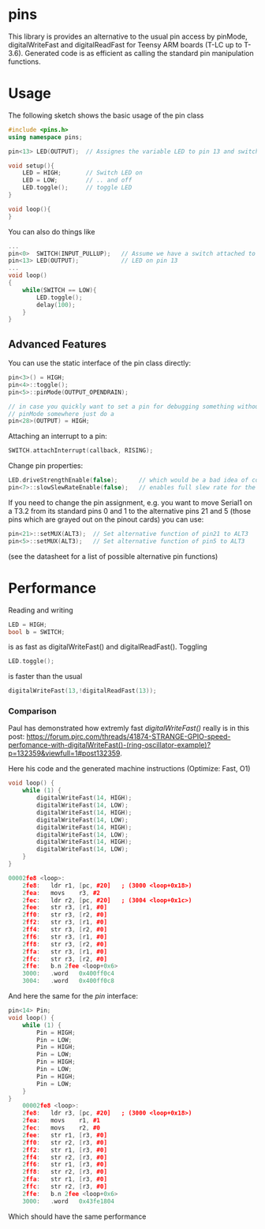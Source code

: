 # pins
This library is provides an alternative to the usual pin access by pinMode, digitalWriteFast and digitalReadFast for Teensy ARM boards (T-LC up to T-3.6). Generated code is as efficient as calling the standard pin manipulation functions. 

# Usage
The following sketch shows the basic usage of the pin class
```c++
#include <pins.h>
using namespace pins;

pin<13> LED(OUTPUT);  // Assignes the variable LED to pin 13 and switches its pin mode to OUTPUT

void setup(){         
    LED = HIGH;       // Switch LED on
    LED = LOW;        // .. and off
    LED.toggle();     // toggle LED
}

void loop(){
}
```
You can also do things like
```c++
...
pin<0>  SWITCH(INPUT_PULLUP);   // Assume we have a switch attached to pin 0
pin<13> LED(OUTPUT);            // LED on pin 13
...
void loop()
{
    while(SWITCH == LOW){
        LED.toggle();
        delay(100);
    }
}
```
## Advanced Features
You can use the static interface of the pin class directly:
```c++
pin<3>() = HIGH; 
pin<4>::toggle();
pin<5>::pinMode(OUTPUT_OPENDRAIN);

// in case you quickly want to set a pin for debugging something without first declaring it and setting its 
// pinMode somewhere just do a 
pin<28>(OUTPUT) = HIGH;
```
Attaching an interrupt to a pin: 
```c++
SWITCH.attachInterrupt(callback, RISING);   
```
Change pin properties:
```c++
LED.driveStrengthEnable(false);      // which would be a bad idea of course...   
pin<7>::slowSlewRateEnable(false);   // enables full slew rate for the pin
```

If you need to change the pin assignment, e.g. you want to move Serial1 on a T3.2 from its standard pins 0 and 1 to the alternative pins 21 and 5 (those pins which are grayed out on the pinout cards) you can use:
```c++
pin<21>::setMUX(ALT3);  // Set alternative function of pin21 to ALT3
pin<5>::setMUX(ALT3);   // Set alternative function of pin5 to ALT3
```
(see the datasheet for a list of possible alternative pin functions)

# Performance
Reading and writing 
```c++
LED = HIGH; 
bool b = SWITCH; 
```
is as fast as digitalWriteFast() and digitalReadFast(). Toggling 
```c++
LED.toggle();
```
is faster than the usual 
```c++
digitalWriteFast(13,!digitalReadFast(13));
```
### Comparison
Paul has demonstrated how extremly fast *digitalWriteFast()* really is in this post: https://forum.pjrc.com/threads/41874-STRANGE-GPIO-speed-perfomance-with-digitalWriteFast()-(ring-oscillator-example)?p=132359&viewfull=1#post132359.

Here his code and the generated machine instructions (Optimize: Fast, O1)
```c++
void loop() {
    while (1) {
        digitalWriteFast(14, HIGH);
        digitalWriteFast(14, LOW);
        digitalWriteFast(14, HIGH);
        digitalWriteFast(14, LOW);
        digitalWriteFast(14, HIGH);
        digitalWriteFast(14, LOW);
        digitalWriteFast(14, HIGH);
        digitalWriteFast(14, LOW);
    }
}

00002fe8 <loop>:
    2fe8:	ldr	r1, [pc, #20]	; (3000 <loop+0x18>)
    2fea:	movs	r3, #2
    2fec:	ldr	r2, [pc, #20]	; (3004 <loop+0x1c>)
    2fee:	str	r3, [r1, #0]
    2ff0:	str	r3, [r2, #0]
    2ff2:	str	r3, [r1, #0]
    2ff4:	str	r3, [r2, #0]
    2ff6:	str	r3, [r1, #0]
    2ff8:	str	r3, [r2, #0]
    2ffa:	str	r3, [r1, #0]
    2ffc:	str	r3, [r2, #0]
    2ffe:	b.n	2fee <loop+0x6>
    3000:	.word	0x400ff0c4
    3004:	.word	0x400ff0c8
```
And here the same for the *pin* interface:
```c++
pin<14> Pin;
void loop() {
    while (1) {
        Pin = HIGH;
        Pin = LOW;
        Pin = HIGH;
        Pin = LOW;
        Pin = HIGH;
        Pin = LOW;
        Pin = HIGH;
        Pin = LOW;
    }
}
    00002fe8 <loop>:
    2fe8:	ldr	r3, [pc, #20]	; (3000 <loop+0x18>)
    2fea:	movs	r1, #1
    2fec:	movs	r2, #0
    2fee:	str	r1, [r3, #0]
    2ff0:	str	r2, [r3, #0]
    2ff2:	str	r1, [r3, #0]
    2ff4:	str	r2, [r3, #0]
    2ff6:	str	r1, [r3, #0]
    2ff8:	str	r2, [r3, #0]
    2ffa:	str	r1, [r3, #0]
    2ffc:	str	r2, [r3, #0]
    2ffe:	b.n	2fee <loop+0x6>
    3000:	.word	0x43fe1804
```
Which should have the same performance

